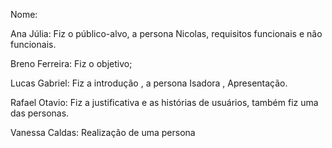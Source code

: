 Nome:

Ana Júlia: 
Fiz o público-alvo, a persona Nicolas, requisitos funcionais e não funcionais. 

Breno Ferreira:
Fiz o objetivo;

Lucas Gabriel:
Fiz a introdução , a persona Isadora , Apresentação.

Rafael Otavio:
Fiz a justificativa e as histórias de usuários, também fiz uma das personas.

Vanessa Caldas: 
Realização de uma persona 
